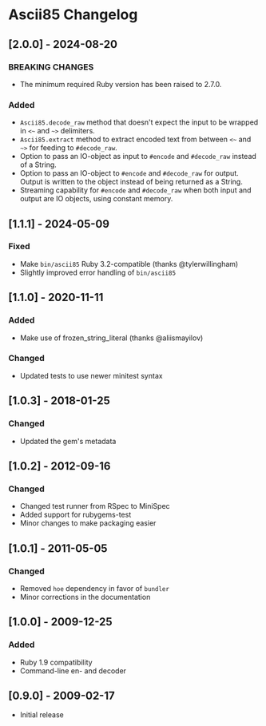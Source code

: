 # Ascii85 Changelog

## [2.0.0] - 2024-08-20

### BREAKING CHANGES

- The minimum required Ruby version has been raised to 2.7.0.

### Added

- `Ascii85.decode_raw` method that doesn't expect the input to be wrapped in `<~` and `~>` delimiters.
- `Ascii85.extract` method to extract encoded text from between `<~` and `~>` for feeding to `#decode_raw`.
- Option to pass an IO-object as input to `#encode` and `#decode_raw` instead of a String.
- Option to pass an IO-object to `#encode` and `#decode_raw` for output. Output is written to the object instead of being returned as a String.
- Streaming capability for `#encode` and `#decode_raw` when both input and output are IO objects, using constant memory.

## [1.1.1] - 2024-05-09

### Fixed

- Make `bin/ascii85` Ruby 3.2-compatible (thanks @tylerwillingham)
- Slightly improved error handling of `bin/ascii85`

## [1.1.0] - 2020-11-11

### Added

- Make use of frozen_string_literal (thanks @aliismayilov)

### Changed

- Updated tests to use newer minitest syntax

## [1.0.3] - 2018-01-25

### Changed

- Updated the gem's metadata

## [1.0.2] - 2012-09-16

### Changed

- Changed test runner from RSpec to MiniSpec
- Added support for rubygems-test
- Minor changes to make packaging easier

## [1.0.1] - 2011-05-05

### Changed

- Removed `hoe` dependency in favor of `bundler`
- Minor corrections in the documentation

## [1.0.0] - 2009-12-25

### Added

- Ruby 1.9 compatibility
- Command-line en- and decoder

## [0.9.0] - 2009-02-17

- Initial release
